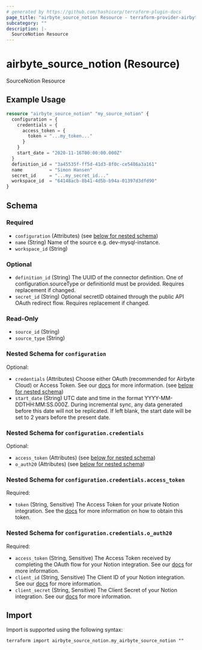 ```yaml
---
# generated by https://github.com/hashicorp/terraform-plugin-docs
page_title: "airbyte_source_notion Resource - terraform-provider-airbyte"
subcategory: ""
description: |-
  SourceNotion Resource
---
```


# airbyte_source_notion (Resource)

SourceNotion Resource

## Example Usage

```terraform
resource "airbyte_source_notion" "my_source_notion" {
  configuration = {
    credentials = {
      access_token = {
        token = "...my_token..."
      }
    }
    start_date = "2020-11-16T00:00:00.000Z"
  }
  definition_id = "3a45535f-ff5d-41d3-8f0c-ce5486a3a161"
  name          = "Simon Hansen"
  secret_id     = "...my_secret_id..."
  workspace_id  = "64148acb-8b41-4d5b-b94a-01397d3dfd90"
}
```

<!-- schema generated by tfplugindocs -->
## Schema

### Required

- `configuration` (Attributes) (see [below for nested schema](#nestedatt--configuration))
- `name` (String) Name of the source e.g. dev-mysql-instance.
- `workspace_id` (String)

### Optional

- `definition_id` (String) The UUID of the connector definition. One of configuration.sourceType or definitionId must be provided. Requires replacement if changed.
- `secret_id` (String) Optional secretID obtained through the public API OAuth redirect flow. Requires replacement if changed.

### Read-Only

- `source_id` (String)
- `source_type` (String)

<a id="nestedatt--configuration"></a>
### Nested Schema for `configuration`

Optional:

- `credentials` (Attributes) Choose either OAuth (recommended for Airbyte Cloud) or Access Token. See our <a href='https://docs.airbyte.com/integrations/sources/notion#setup-guide'>docs</a> for more information. (see [below for nested schema](#nestedatt--configuration--credentials))
- `start_date` (String) UTC date and time in the format YYYY-MM-DDTHH:MM:SS.000Z. During incremental sync, any data generated before this date will not be replicated. If left blank, the start date will be set to 2 years before the present date.

<a id="nestedatt--configuration--credentials"></a>
### Nested Schema for `configuration.credentials`

Optional:

- `access_token` (Attributes) (see [below for nested schema](#nestedatt--configuration--credentials--access_token))
- `o_auth20` (Attributes) (see [below for nested schema](#nestedatt--configuration--credentials--o_auth20))

<a id="nestedatt--configuration--credentials--access_token"></a>
### Nested Schema for `configuration.credentials.access_token`

Required:

- `token` (String, Sensitive) The Access Token for your private Notion integration. See the <a href='https://docs.airbyte.com/integrations/sources/notion#step-1-create-an-integration-in-notion'>docs</a> for more information on how to obtain this token.


<a id="nestedatt--configuration--credentials--o_auth20"></a>
### Nested Schema for `configuration.credentials.o_auth20`

Required:

- `access_token` (String, Sensitive) The Access Token received by completing the OAuth flow for your Notion integration. See our <a href='https://docs.airbyte.com/integrations/sources/notion#step-2-set-permissions-and-acquire-authorization-credentials'>docs</a> for more information.
- `client_id` (String, Sensitive) The Client ID of your Notion integration. See our <a href='https://docs.airbyte.com/integrations/sources/notion#step-2-set-permissions-and-acquire-authorization-credentials'>docs</a> for more information.
- `client_secret` (String, Sensitive) The Client Secret of your Notion integration. See our <a href='https://docs.airbyte.com/integrations/sources/notion#step-2-set-permissions-and-acquire-authorization-credentials'>docs</a> for more information.

## Import

Import is supported using the following syntax:

```shell
terraform import airbyte_source_notion.my_airbyte_source_notion ""
```
